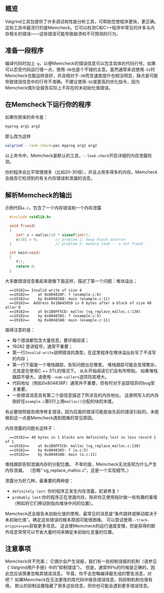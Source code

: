 ## 概览
Valgrind工具包提供了许多调试和性能分析工具，可帮助您使程序更快，更正确。这些工具中最流行的是Memcheck。它可以检测C和C++程序中常见的许多与内存相关的错误——这些错误可能导致崩溃和不可预测的行为。

## 准备一段程序
编译代码时加上`-g`，以便Memcheck的错误信息可以包含具体的代码行号。如果可以忍受代码运行慢一点，使用`-O0`也是个不错的主意。虽然通常来说使用`-O1`时Memcheck也能运转良好，并且相对于`-O0`而言速度提升也相当明显，缺点是可能导致错误信息中的行号不准确。不建议使用`-O2`或更高的优化指令，因为Memcheck偶尔会报告实际上不存在的未初始化值错误。

## 在Memcheck下运行你的程序
如果你原来的命令是：
```sh
myprog arg1 arg2
```
那么改为这样
```sh
valgrind --leak-check=yes myprog arg1 arg2
```
以上命令中，Memcheck是默认的工具，`--leak-check`开启详细的内存泄露检测。

你的程序会比平常慢很多（比如20-30倍），并且占用多得多的内存。Memcheck会报告它检测到的有关内存错误和泄漏的消息。

## 解析Memcheck的输出
示例代码`a.c`，包含了一个内存错误和一个内存泄露
```C
  #include <stdlib.h>

  void f(void)
  {
     int* x = malloc(10 * sizeof(int));
     x[10] = 0;        // problem 1: heap block overrun
  }                    // problem 2: memory leak -- x not freed

  int main(void)
  {
     f();
     return 0;
  }
```
大多数错误信息看起来就像下面这样，描述了第一个问题：堆块溢出；
```
  ==19182== Invalid write of size 4
  ==19182==    at 0x804838F: f (example.c:6)
  ==19182==    by 0x80483AB: main (example.c:11)
  ==19182==  Address 0x1BA45050 is 0 bytes after a block of size 40 alloc'd
  ==19182==    at 0x1B8FF5CD: malloc (vg_replace_malloc.c:130)
  ==19182==    by 0x8048385: f (example.c:5)
  ==19182==    by 0x80483AB: main (example.c:11)
```
值得注意的是：
- 每个错误都包含大量信息，要仔细阅读；
- 19282 是进程号，通常不重要；
- 第一行`Invalid write`说明错误的类型，在这里程序在堆块溢出处写了不该写的内存；
- 第一行下面是一个堆栈跟踪，告知问题出在哪里。 堆栈跟踪可能会变得繁杂，尤其是在使用C ++ STL的情况下。 从头开始阅读它们会有所帮助。 如果堆栈跟踪不够大，请使用`--num-callers`选项将其增大。
- 代码地址（例如0x804838F）通常并不重要，但有时对于追踪怪异的bug至关重要。
- 一些错误消息具有第二个层信息描述了所涉及的内存地址。 这表明写入的内存刚好在`example.c`第5行上用`malloc()`分配的块的末尾。

有必要按照报告顺序修复错误，因为后面的错误可能是由先前的错误引起的。未能做到这一点是Memcheck遇到困难的常见原因。

内存泄露的问题长这样子：
```
  ==19182== 40 bytes in 1 blocks are definitely lost in loss record 1 of 1
  ==19182==    at 0x1B8FF5CD: malloc (vg_replace_malloc.c:130)
  ==19182==    by 0x8048385: f (a.c:5)
  ==19182==    by 0x80483AB: main (a.c:11)
```

堆栈跟踪告知泄漏内存的分配位置。 不幸的是，Memcheck无法告知为什么产生内存泄漏。 （忽略“ vg_replace_malloc.c”，这是一个实现细节。）

泄露分为好几种，最重要的两种是：
- `definitely lost`: 你的程序正发生内存泄露，赶紧修复！
- `probably lost`:你的程序正在泄漏内存，除非你正使用指针做一些有趣的事情（例如将它们移动到指向堆块中间的位置）。

Memcheck还会报告未初始化值的使用，最常见的消息是“条件跳转或移动取决于未初始化值”。确定这些错误的根本原因可能很困难。 可以尝试使用`--track-origins=yes`获取更多信息。 这会使Memcheck的运行速度变慢，但是获得的额外信息常常可以节省大量时间来确定未初始化变量的位置。

## 注意事项
Memcheck并不完美； 它偶尔会产生误报，我们有一些抑制误报的机制（请参见《 Valgrind用户手册》中的“抑制错误”）。 但是，通常99％的时候是正确的，因此您应该慎重忽略其错误消息。 毕竟，你不会忽略编译器生成的警告消息，对吧？ 如果Memcheck在无法更改的库代码中报告错误信息，则抑制机制也很有用。 默认的抑制设置隐藏了很多这些信息，但你也可能会遇到更多错误信息。